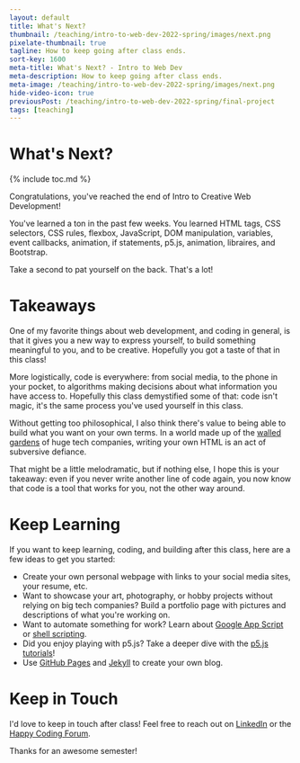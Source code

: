 ```yaml
---
layout: default
title: What's Next?
thumbnail: /teaching/intro-to-web-dev-2022-spring/images/next.png
pixelate-thumbnail: true
tagline: How to keep going after class ends.
sort-key: 1600
meta-title: What's Next? - Intro to Web Dev
meta-description: How to keep going after class ends.
meta-image: /teaching/intro-to-web-dev-2022-spring/images/next.png
hide-video-icon: true
previousPost: /teaching/intro-to-web-dev-2022-spring/final-project
tags: [teaching]
---
```


# What's Next?

{% include toc.md %}

Congratulations, you've reached the end of Intro to Creative Web Development!

You've learned a ton in the past few weeks. You learned HTML tags, CSS selectors, CSS rules, flexbox, JavaScript, DOM manipulation, variables, event callbacks, animation, if statements, p5.js, animation, libraires, and Bootstrap.

Take a second to pat yourself on the back. That's a lot!

# Takeaways

One of my favorite things about web development, and coding in general, is that it gives you a new way to express yourself, to build something meaningful to you, and to be creative. Hopefully you got a taste of that in this class!

More logistically, code is everywhere: from social media, to the phone in your pocket, to algorithms making decisions about what information you have access to. Hopefully this class demystified some of that: code isn't magic, it's the same process you've used yourself in this class.

Without getting too philosophical, I also think there's value to being able to build what you want on your own terms. In a world made up of the [walled gardens](https://en.wikipedia.org/wiki/Closed_platform) of huge tech companies, writing your own HTML is an act of subversive defiance.

That might be a little melodramatic, but if nothing else, I hope this is your takeaway: even if you never write another line of code again, you now know that code is a tool that works for you, not the other way around.

# Keep Learning

If you want to keep learning, coding, and building after this class, here are a few ideas to get you started:

- Create your own personal webpage with links to your social media sites, your resume, etc.
- Want to showcase your art, photography, or hobby projects without relying on big tech companies? Build a portfolio page with pictures and descriptions of what you're working on.
- Want to automate something for work? Learn about [Google App Script](https://www.google.com/script/start/) or [shell scripting](https://en.wikipedia.org/wiki/Shell_script).
- Did you enjoy playing with p5.js? Take a deeper dive with the [p5.js tutorials](/tutorials/p5js)!
- Use [GitHub Pages](/tutorials/html/github-pages) and [Jekyll](/tutorials/html/jekyll) to create your own blog.

# Keep in Touch

I'd love to keep in touch after class! Feel free to reach out on [LinkedIn](https://www.linkedin.com/in/kevin-workman/) or the [Happy Coding Forum](https://forum.happycoding.io).

Thanks for an awesome semester!
